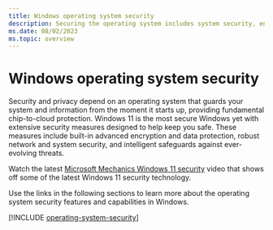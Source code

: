 ```yaml
---
title: Windows operating system security
description: Securing the operating system includes system security, encryption, network security, and threat protection.
ms.date: 08/02/2023
ms.topic: overview
---
```


# Windows operating system security

Security and privacy depend on an operating system that guards your system and information from the moment it starts up, providing fundamental chip-to-cloud protection. Windows 11 is the most secure Windows yet with extensive security measures designed to help keep you safe. These measures include built-in advanced encryption and data protection, robust network and system security, and intelligent safeguards against ever-evolving threats.

Watch the latest [Microsoft Mechanics Windows 11 security](https://youtu.be/tg9QUrnVFho) video that shows off some of the latest Windows 11 security technology.

Use the links in the following sections to learn more about the operating system security features and capabilities in Windows.

[!INCLUDE [operating-system-security](../includes/sections/operating-system-security.md)]
